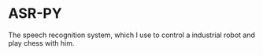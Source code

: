 ASR-PY
======

The speech recognition system, which I use to control a industrial robot and play chess with him.